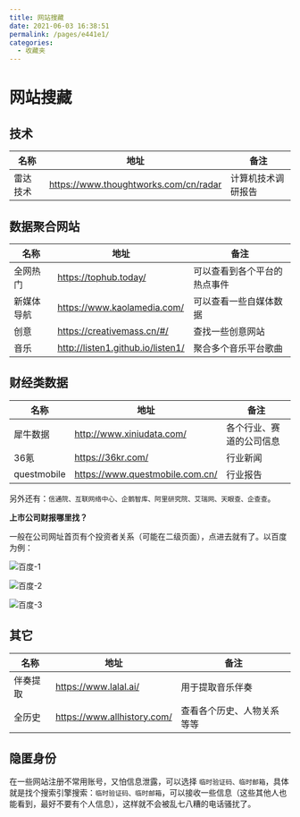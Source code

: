 ```yaml
---
title: 网站搜藏
date: 2021-06-03 16:38:51
permalink: /pages/e441e1/
categories:
  - 收藏夹
---
```



# 网站搜藏

## 技术

名称|地址|备注|
-|-|-|
雷达技术|<https://www.thoughtworks.com/cn/radar>|计算机技术调研报告|


## 数据聚合网站

名称|地址|备注|
-|-|-|
全网热门|<https://tophub.today/>|可以查看到各个平台的热点事件|
新媒体导航|<https://www.kaolamedia.com/>|可以查看一些自媒体数据|
创意|<https://creativemass.cn/#/>|查找一些创意网站|
音乐|<http://listen1.github.io/listen1/>|聚合多个音乐平台歌曲|

## 财经类数据

名称|地址|备注|
-|-|-|
犀牛数据|<http://www.xiniudata.com/>|各个行业、赛道的公司信息|
36氪 |<https://36kr.com/>|行业新闻|
questmobile|<https://www.questmobile.com.cn/>|行业报告|

另外还有：``信通院、互联网络中心、企鹅智库、阿里研究院、艾瑞网、天眼查、企查查``。

**上市公司财报哪里找？**

一般在公司网址首页有个投资者关系（可能在二级页面），点进去就有了。以百度为例：

![百度-1](https://gitee.com/liuxingtian/markdow/raw/master/06.收藏夹/images/网站收藏夹/百度-1.png)

![百度-2](https://gitee.com/liuxingtian/markdow/raw/master/06.收藏夹/images/网站收藏夹/百度-2.png)

![百度-3](https://gitee.com/liuxingtian/markdow/raw/master/06.收藏夹/images/网站收藏夹/百度-3.png)

## 其它

名称|地址|备注|
-|-|-|
伴奏提取|<https://www.lalal.ai/>|用于提取音乐伴奏|
全历史|<https://www.allhistory.com/>|查看各个历史、人物关系等等|

## 隐匿身份

在一些网站注册不常用账号，又怕信息泄露，可以选择 ``临时验证码、临时邮箱``，具体就是找个搜索引擎搜索：``临时验证码、临时邮箱``，可以接收一些信息（这些其他人也能看到，最好不要有个人信息），这样就不会被乱七八糟的电话骚扰了。
